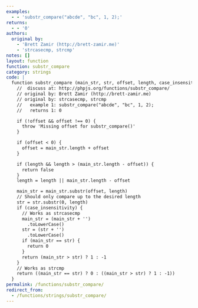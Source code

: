 ```yaml
---
examples:
  - - 'substr_compare("abcde", "bc", 1, 2);'
returns:
  - - '0'
authors:
  original by:
    - 'Brett Zamir (http://brett-zamir.me)'
    - 'strcasecmp, strcmp'
notes: []
layout: function
function: substr_compare
category: strings
code: |
  function substr_compare (main_str, str, offset, length, case_insensitivity) {
    //  discuss at: http://phpjs.org/functions/substr_compare/
    // original by: Brett Zamir (http://brett-zamir.me)
    // original by: strcasecmp, strcmp
    //   example 1: substr_compare("abcde", "bc", 1, 2);
    //   returns 1: 0

    if (!offset && offset !== 0) {
      throw 'Missing offset for substr_compare()'
    }

    if (offset < 0) {
      offset = main_str.length + offset
    }

    if (length && length > (main_str.length - offset)) {
      return false
    }
    length = length || main_str.length - offset

    main_str = main_str.substr(offset, length)
    // Should only compare up to the desired length
    str = str.substr(0, length)
    if (case_insensitivity) {
      // Works as strcasecmp
      main_str = (main_str + '')
        .toLowerCase()
      str = (str + '')
        .toLowerCase()
      if (main_str == str) {
        return 0
      }
      return (main_str > str) ? 1 : -1
    }
    // Works as strcmp
    return ((main_str == str) ? 0 : ((main_str > str) ? 1 : -1))
  }
permalink: /functions/substr_compare/
redirect_from:
  - /functions/strings/substr_compare/
---
```


<!-- WARNING! This file is auto generated by `npm run web:inject`, do not edit by hand -->
